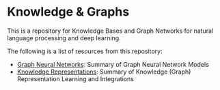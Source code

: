 # Knowledge & Graphs
This is a repository for Knowledge Bases and Graph Networks for natural language processing and deep learning.

The following is a list of resources from this repository:
- [Graph Neural Networks](https://github.com/birdx0810/KG/blob/master/GNN/): Summary of Graph Neural Network Models
- [Knowledge Representations](https://github.com/birdx0810/KG/blob/master/Knowledge_Graphs/): Summary of Knowledge (Graph) Representation Learning and Integrations